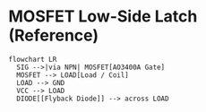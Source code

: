 # MOSFET Low-Side Latch (Reference)

```mermaid
flowchart LR
  SIG -->|via NPN| MOSFET[AO3400A Gate]
  MOSFET --> LOAD[Load / Coil]
  LOAD --> GND
  VCC --> LOAD
  DIODE[[Flyback Diode]] --> across LOAD
```
